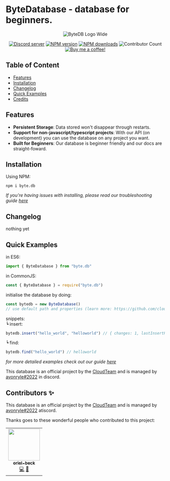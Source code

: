 # ByteDatabase - database for beginners. 
<div align="center">
  <p><img src="https://cdn.discordapp.com/attachments/979835741930655854/979845371163451412/bytedb_banner.png" alt="ByteDB Logo Wide" /></p>
  <p>
    <a href="https://join.cloudteam.me"><img src="https://img.shields.io/discord/934070836619518082?color=%237289da&label=DIscord&style=for-the-badge" alt="Discord server" /></a>
    <a href="https://www.npmjs.com/package/byte.db"><img src="https://img.shields.io/npm/v/byte.db.svg?style=for-the-badge&logo=appveyor&maxAge=3600" alt="NPM version" /></a>
    <a href="https://www.npmjs.com/package/byte.db"><img src="https://img.shields.io/npm/dt/byte.db.svg?style=for-the-badge&logo=appveyor&maxAge=3600" alt="NPM downloads" /></a>
    <a hred="#contributors"><img src="https://img.shields.io/badge/all_contributors-1-orange.svg?style=for-the-badge&logo=appveyor" alt="Contributor Count"/></a>
    <a href="https://www.buymeacoffee.com/cloudteam"><img src="https://img.shields.io/endpoint.svg?url=https%3A%2F%2Fshields-io-buymeacoffee.vercel.app%2Fapi%3Fusername%3Dcloudteam%26type%3Dpatrons&style=for-the-badge&logo=appveyor" alt="Buy me a coffee!" /></a>
  </p>
</div>

## Table of Content
- [Features](#features)
- [Installation](#installation)
- [Changelog](#changelog)
- [Quick Examples](#quick-examples)
- [Credits](#credits)

## Features
- <b>Persistent Storage</b>: Data stored won't disappear through restarts.
- <b>Support for non-javascript/typescript projects</b>: With our API (on development) you can use the database on any project you want.
- <b>Built for Beginners</b>: Our database is beginner friendly and our docs are straight-foward.

## Installation
Using NPM: 
```
npm i byte.db
```
_If you're having issues with installing, please read our troubleshooting guide [here](https://github.com/cloudteamdev/ByteDatabase/docs/troubleshooting.md)_

## Changelog
nothing yet

## Quick Examples
in ES6:
```ts
import { ByteDatabase } from "byte.db"
```
in CommonJS:
```js
const { ByteDatabase } = require("byte.db")
```
initialise the database by doing: 
```ts
const bytedb = new ByteDatabase()
// use default path and properties (learn more: https://github.com/cloudteamdev/ByteDatabase/docs/guide.md#properties)
```
snippets:<br>
   ┕ insert: 
   ```ts
   bytedb.insert("hello_world", "helloworld") // { changes: 1, lastInsertRowid: 1 }
   ``` 
   ┕ find:
   ```ts
   bytedb.find("hello_world") // helloworld
   ```
_for more detailed examples check out our guide [here](https://github.com/cloudteamdev/ByteDatabase/docs/guide.md#methods)_

This database is an official project by the [CloudTeam](https://cloudteam.me) and is managed by [avonryle#2022](https://github.com/avonryle) in discord. <br>

## Contributors ✨
This database is an official project by the [CloudTeam](https://cloudteam.me) and is managed by [avonryle#2022](https://github.com/avonryle) atiscord.

Thanks goes to these wonderful people who contributed to this project:

<!-- ALL-CONTRIBUTORS-LIST:START - Do not remove or modify this section -->
<!-- prettier-ignore-start -->
<!-- markdownlint-disable -->
<table>
  <tr>
    <td align="center"><a href="https://github.com/oriel-beck"><img src="https://avatars.githubusercontent.com/u/72157108?v=4?s=100" width="100px;" alt=""/><br /><sub><b>oriel-beck</b></sub></a><br /><a href="https://github.com/cloudteamdev/ByteDatabase/commits?author=oriel-beck" title="Code">💻</a> <a href="https://github.com/cloudteamdev/ByteDatabase/issues?q=author%3Aoriel-beck" title="Bug reports">🐛</a></td>
  </tr>
</table>

<!-- markdownlint-restore -->
<!-- prettier-ignore-end -->

<!-- ALL-CONTRIBUTORS-LIST:END -->
